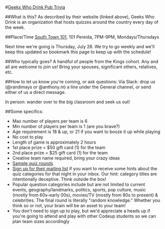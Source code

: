 #[Geeks Who Drink Pub Trivia](http://www.geekswhodrink.com)

##What is this?
As described by their website (linked above), Geeks Who Drink is an organization that hosts quizzes around the country every day of the week.

##Place/Time
[South Town 101](https://www.google.com/maps/place/Southtown+101/@29.413105,-98.4904255,17z/data=!3m1!4b1!4m5!3m4!1s0x865c58a63d0da53b:0xc45817dfa7b37585!8m2!3d29.413105!4d-98.4882422), 101 Pereida, 7PM-9PM, Mondays/Thursdays

Next time we're going is Thursday, July 28. We try to go weekly and we'll keep this updated so bookmark this page to keep up with the schedule!

##Who typically goes?
A handful of people from the Kings cohort. Any and all are welcome to join us! Bring your spouses, significant others, relatives, etc.

##How to let us know you're coming, or ask questions: 
Via Slack: drop us (@randimays or @anthony.m) a line under the General channel, or send either of us a direct message.

In person: wander over to the big classroom and seek us out!

##Some specifics:
* Max number of players per team is 6
* Min number of players per team is 1 (are you brave?)
* Age requirement is 18 & up, or 21 if you want to booze it up while playing
* No cost to play
* Length of game is approximately 2 hours
* 1st place prize = $50 gift card (1) for the team
* 2nd place prize = $25 gift card (1) for the team
* Creative team name required, bring your crazy ideas
* [Sample quiz rounds](http://www.geekswhodrink.com/pages/about/sample-quiz)
* [Sign up for their mailing list](http://www.geekswhodrink.com/pages/weekly-mailing-list#Texas) if you want to receive some hints about the quiz categories for that night in your inbox. Our hint: category titles are intentionally deceptive. Think outside the box!
* Popular question categories include but are not limited to current events, geography/landmarks, politics, sports, pop culture, music (mostly from 60s-early 00s), movies/TV (mostly from 80s to present) & celebrities. The final round is literally "random knowledge." Whether you think so or not, your brain will be an asset to your team!
* You don't need to sign up to play, but we'd appreciate a heads up if you're going to attend and play with other Codeup students so we can plan team sizes accordingly